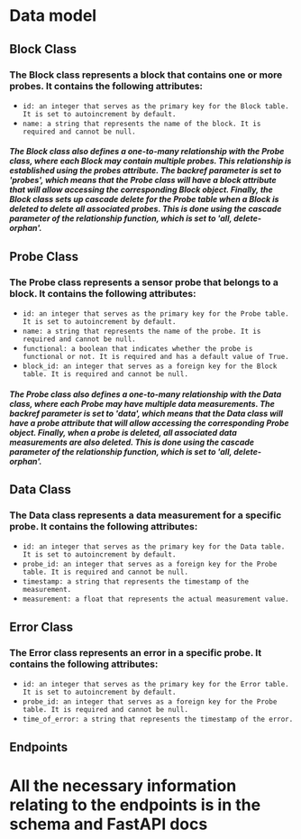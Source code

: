 # Data model
## Block Class
### The Block class represents a block that contains one or more probes. It contains the following attributes:

* ```id: an integer that serves as the primary key for the Block table. It is set to autoincrement by default.```
* ```name: a string that represents the name of the block. It is required and cannot be null.```

##### The Block class also defines a one-to-many relationship with the Probe class, where each Block may contain multiple probes. This relationship is established using the probes attribute. The backref parameter is set to 'probes', which means that the Probe class will have a block attribute that will allow accessing the corresponding Block object. Finally, the Block class sets up cascade delete for the Probe table when a Block is deleted to delete all associated probes. This is done using the cascade parameter of the relationship function, which is set to 'all, delete-orphan'.

## Probe Class
### The Probe class represents a sensor probe that belongs to a block. It contains the following attributes:

* ```id: an integer that serves as the primary key for the Probe table. It is set to autoincrement by default.```
* ```name: a string that represents the name of the probe. It is required and cannot be null.```
* ```functional: a boolean that indicates whether the probe is functional or not. It is required and has a default value of True.```
* ```block_id: an integer that serves as a foreign key for the Block table. It is required and cannot be null.```

##### The Probe class also defines a one-to-many relationship with the Data class, where each Probe may have multiple data measurements. The backref parameter is set to 'data', which means that the Data class will have a probe attribute that will allow accessing the corresponding Probe object. Finally, when a probe is deleted, all associated data measurements are also deleted. This is done using the cascade parameter of the relationship function, which is set to 'all, delete-orphan'.

## Data Class
### The Data class represents a data measurement for a specific probe. It contains the following attributes:

* ```id: an integer that serves as the primary key for the Data table. It is set to autoincrement by default.```
* ```probe_id: an integer that serves as a foreign key for the Probe table. It is required and cannot be null.```
* ```timestamp: a string that represents the timestamp of the measurement.```
* ```measurement: a float that represents the actual measurement value.```

## Error Class
### The Error class represents an error in a specific probe. It contains the following attributes:

* ```id: an integer that serves as the primary key for the Error table. It is set to autoincrement by default.```
* ```probe_id: an integer that serves as a foreign key for the Probe table. It is required and cannot be null.```
* ```time_of_error: a string that represents the timestamp of the error.```

## Endpoints
# All the necessary information relating to the endpoints is in the schema and FastAPI docs